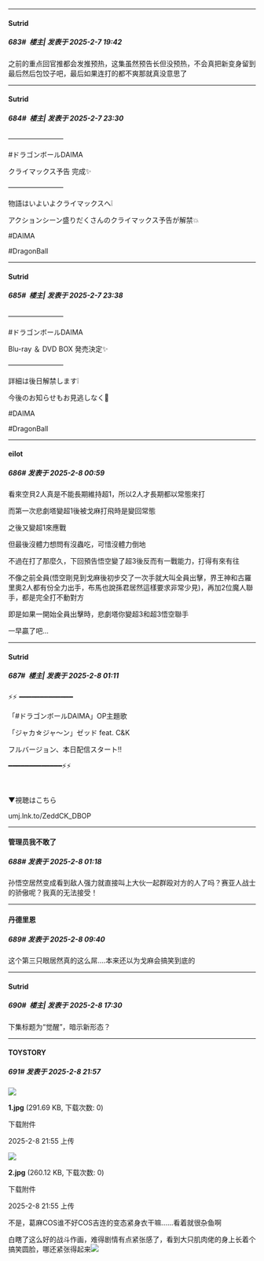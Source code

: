 ﻿
*****

####  Sutrid  
##### 683#         楼主| 发表于 2025-2-7 19:42

之前的重点回官推都会发推预热，这集虽然预告长但没预热，不会真把新变身留到最后然后包饺子吧，最后如果连打的都不爽那就真没意思了


*****

####  Sutrid  
##### 684#         楼主| 发表于 2025-2-7 23:30

————————

#ドラゴンボールDAIMA

クライマックス予告 完成✨

————————

物語はいよいよクライマックスへ❕

アクションシーン盛りだくさんのクライマックス予告が解禁💥

#DAIMA

#DragonBall


*****

####  Sutrid  
##### 685#         楼主| 发表于 2025-2-7 23:38

————————

#ドラゴンボールDAIMA 

Blu-ray ＆ DVD BOX 発売決定✨ 

————————

詳細は後日解禁します❕ 

今後のお知らせもお見逃しなく👀 

#DAIMA 

#DragonBall


*****

####  eilot  
##### 686#       发表于 2025-2-8 00:59

看來空貝2人真是不能長期維持超1，所以2人才長期都以常態來打

而第一次悲劇塔變超1後被戈麻打飛時是變回常態

之後又變超1來應戰

但最後沒體力想問有沒蟲吃，可惜沒體力倒地

不過在打了那麼久，下回預告悟空變了超3後反而有一戰能力，打得有來有往

不像之前全員(悟空剛見到戈麻後初步交了一次手就大叫全員出擊，界王神和古羅里奧2人都有份全力出手，布馬也說孫君居然這樣要求非常少見)，再加2位魔人聯手，都是完全打不動對方

即是如果一開始全員出擊時，悲劇塔你變超3和超3悟空聯手

一早贏了吧...


*****

####  Sutrid  
##### 687#         楼主| 发表于 2025-2-8 01:11

⚡️⚡️ ━━━━━━━━━━━━━

「#ドラゴンボールDAIMA」OP主題歌

「ジャカ☆ジャ〜ン」ゼッド feat. C&amp;K

フルバージョン、本日配信スタート‼

━━━━━━━━━━━━━⚡️⚡️

️

▼視聴はこちら

umj.lnk.to/ZeddCK_DBOP


*****

####  管理员我不敢了  
##### 688#       发表于 2025-2-8 01:18

孙悟空居然变成看到敌人强力就直接叫上大伙一起群殴对方的人了吗？赛亚人战士的骄傲呢？我真的无法接受！


*****

####  丹德里恩  
##### 689#       发表于 2025-2-8 09:40

这个第三只眼居然真的这么屌....本来还以为戈麻会搞笑到底的


*****

####  Sutrid  
##### 690#         楼主| 发表于 2025-2-8 17:30

下集标题为“觉醒”，暗示新形态？


*****

####  TOYSTORY  
##### 691#       发表于 2025-2-8 21:57

<img src="https://img.saraba1st.com/forum/202502/08/215517nn7u7bucsgtxsj8k.jpg" referrerpolicy="no-referrer">

<strong>1.jpg</strong> (291.69 KB, 下载次数: 0)

下载附件

2025-2-8 21:55 上传

<img src="https://img.saraba1st.com/forum/202502/08/215519ebtigietznicettg.jpg" referrerpolicy="no-referrer">

<strong>2.jpg</strong> (260.12 KB, 下载次数: 0)

下载附件

2025-2-8 21:55 上传

不是，葛麻COS谁不好COS吉连的变态紧身衣干嘛......看着就很杂鱼啊

白瞎了这么好的战斗作画，难得剧情有点紧张感了，看到大只肌肉佬的身上长着个搞笑圆脸，哪还紧张得起来<img src="https://static.saraba1st.com/image/smiley/face2017/004.gif" referrerpolicy="no-referrer">

